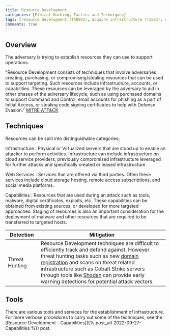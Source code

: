 ```yaml
---
title: Resource Development
categories: [Ethical Hacking, Tactics and Techniques]
tags: [resource development (TA0042), acquire infrastructure (T1583), compromise accounts (T1586), compromise infrastructure (T1586), develop capabilities (T1587), establish accounts (T1585), obtain capabilities (T1588), stage capabilities (T1608)]
comments: true
---
```

## Overview

The adversary is trying to establish resources they can use to support operations.

"Resource Development consists of techniques that involve adversaries creating, purchasing, or compromising/stealing resources that can be used to support targeting. Such resources include infrastructure, accounts, or capabilities. These resources can be leveraged by the adversary to aid in other phases of the adversary lifecycle, such as using purchased domains to support Command and Control, email accounts for phishing as a part of Initial Access, or stealing code signing certificates to help with Defense Evasion." [MITRE ATT&CK](https://attack.mitre.org/tactics/TA0042/)

## Techniques

Resources can be split into distinguishable categories;

Infrastructure
: Physical or Virtualized servers that are stood up to enable an attacker to perform activities. Infrastructure can include infrastructure on cloud service providers, previously compromised infrastructure leveraged for further attacks and specifically created or leased infrastructure.

Web Services
: Services that are offered via third parties. Often these services include cloud storage hosting, remote access subscriptions, and social media platforms.

Capabilities
: Resources that are used during an attack such as tools, malware, digital certificates, exploits, etc. These capabilities can be obtained from existing sources, or developed for more targeted approaches. Staging of resources is also an important consideration for the deployment of malware and other resources that are required to be transferred to targeted hosts.

| Detection      | Mitigation                                                                     |
| -------------- | ------------------------------------------------------------------------------ |
| Threat Hunting | Resource Development techniques are difficult to efficiently track and defend against. However <br> threat hunting tasks such as new [domain registration](https://attack.mitre.org/datasources/DS0038/#Domain%20Registration) and scans on threat related <br> infrastructure such as Cobalt Strike servers through tools like [Shodan](https://shodan.io) can provide early warning detections for potential attack vectors. |

## Tools

There are various tools and services for the establishment of infrastructure. For more verbose procedures to carry out some of the techniques, see the [Resource Development - Capabilities]({% post_url 2022-09-27-Capabilities %}) post.